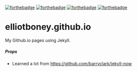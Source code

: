 [![forthebadge](http://forthebadge.com/images/badges/uses-js.svg)](http://forthebadge.com)
[![forthebadge](http://forthebadge.com/images/badges/uses-js.svg)](http://forthebadge.com)
[![forthebadge](http://forthebadge.com/images/badges/built-with-ruby.svg)](http://forthebadge.com)
[![forthebadge](http://forthebadge.com/images/badges/uses-badges.svg)](http://forthebadge.com)

# elliotboney.github.io

My Github.io pages using Jekyll.








##### Props
- Learned a lot from https://github.com/barryclark/jekyll-now
